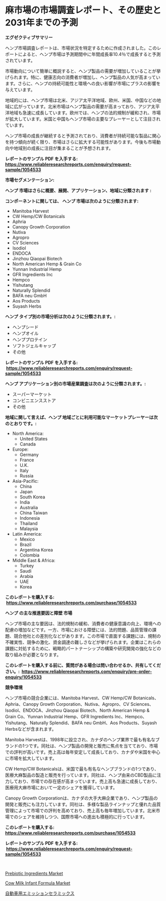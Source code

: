 <p><h1>麻市場の市場調査レポート、その歴史と2031年までの予測</h1></p><p><strong>エグゼクティブサマリー</strong></p>
<p><p>ヘンプ市場調査レポートは、市場状況を特定するために作成されました。このレポートによると、ヘンプ市場は予測期間中に年間成長率10.4％で成長すると予測されています。</p><p>市場動向について簡単に概説すると、ヘンプ製品の需要が増加していることが挙げられます。特に、健康志向の消費者が増加し、ヘンプ製品の人気が高まっています。さらに、ヘンプの持続可能性と環境への良い影響が市場にプラスの影響を与えています。</p><p>地域的には、ヘンプ市場は北米、アジア太平洋地域、欧州、米国、中国などの地域に広がっています。北米市場はヘンプ製品の需要が高まっており、アジア太平洋地域も急速に成長しています。欧州では、ヘンプの法的規制が緩和され、市場が拡大しています。米国と中国もヘンプ市場の主要なプレーヤーとして注目されています。</p><p>ヘンプ市場の成長が継続すると予測されており、消費者が持続可能な製品に関心を持つ傾向が続く限り、市場はさらに拡大する可能性があります。今後も市場動向や地域別の成長に注目が集まることが予想されます。</p></p>
<p><strong>レポートのサンプル PDF を入手する: <a href="https://www.reliableresearchreports.com/enquiry/request-sample/1054533">https://www.reliableresearchreports.com/enquiry/request-sample/1054533</a></strong></p>
<p><strong>市場セグメンテーション:</strong></p>
<p><strong> ヘンプ 市場はさらに概要、展開、アプリケーション、地域に分類されます :</strong></p>
<p><strong>コンポーネントに関しては、 ヘンプ 市場は次のように分類されます: &nbsp;</strong></p>
<p><ul><li>Manitoba Harvest</li><li>CW Hemp/CW Botanicals</li><li>Aphria</li><li>Canopy Growth Corporation</li><li>Nutiva</li><li>Agropro</li><li>CV Sciences</li><li>Isodiol</li><li>ENDOCA</li><li>Jinzhou Qiaopai Biotech</li><li>North American Hemp & Grain Co</li><li>Yunnan Industrial Hemp</li><li>GFR Ingredients Inc</li><li>Hempco</li><li>Yishutang</li><li>Naturally Splendid</li><li>BAFA neu GmbH</li><li>Aos Products</li><li>Suyash Herbs</li></ul></p>
<p><strong> ヘンプ タイプ別の市場分析は次のように分類されます。:</strong></p>
<p><ul><li>ヘンプシード</li><li>ヘンプオイル</li><li>ヘンププロテイン</li><li>ソフトジェルキャップ</li><li>その他</li></ul></p>
<p><strong>レポートのサンプル PDF を入手する: &nbsp;<a href="https://www.reliableresearchreports.com/enquiry/request-sample/1054533">https://www.reliableresearchreports.com/enquiry/request-sample/1054533</a></strong></p>
<p><strong> ヘンプ アプリケーション別の市場産業調査は次のように分類されます。:</strong></p>
<p><ul><li>スーパーマーケット</li><li>コンビニエンスストア</li><li>その他</li></ul></p>
<p><strong>地域に関して言えば、ヘンプ 地域ごとに利用可能なマーケットプレーヤーは次のとおりです。:</strong></p>
<p><ul>
    <li>
        North America:
        <ul>
            <li>United States</li>
            <li>Canada</li>
        </ul>
    </li>
    <li>
        Europe:
        <ul>
            <li>Germany</li>
            <li>France</li>
            <li>U.K.</li>
            <li>Italy</li>
            <li>Russia</li>
        </ul>
    </li>
    <li>
        Asia-Pacific:
        <ul>
            <li>China</li>
            <li>Japan</li>
            <li>South Korea</li>
            <li>India</li>
            <li>Australia</li>
            <li>China Taiwan</li>
            <li>Indonesia</li>
            <li>Thailand</li>
            <li>Malaysia</li>
        </ul>
    </li>
    <li>
        Latin America:
        <ul>
            <li>Mexico</li>
            <li>Brazil</li>
            <li>Argentina Korea</li>
            <li>Colombia</li>
        </ul>
    </li>
    <li>
        Middle East & Africa:
        <ul>
            <li>Turkey</li>
            <li>Saudi</li>
            <li>Arabia</li>
            <li>UAE</li>
            <li>Korea</li>
        </ul>
    </li>
    </ul></p>
<p><strong>このレポートを購入する: &nbsp;<a href="https://www.reliableresearchreports.com/purchase/1054533">https://www.reliableresearchreports.com/purchase/1054533</a></strong></p>
<p><strong>ヘンプ の主な推進要因と障壁 市場</strong></p>
<p><p>ヘンプ市場の主な要因は、法的規制の緩和、消費者の健康意識の向上、環境への配慮の増加などです。一方、市場における障壁には、法的問題、品質管理の課題、競合他社との差別化などがあります。この市場で直面する課題には、規制の不確実性、競争の激化、資金調達の難しさなどが挙げられます。企業はこれらの課題に対処するために、戦略的パートナーシップの構築や研究開発の強化などの取り組みが必要となります。</p></p>
<p><strong>このレポートを購入する前に、質問がある場合は問い合わせるか、共有してください。:&nbsp; <a href="https://www.reliableresearchreports.com/enquiry/pre-order-enquiry/1054533">https://www.reliableresearchreports.com/enquiry/pre-order-enquiry/1054533</a></strong></p>
<p><strong>競争環境</strong></p>
<p><p>ヘンプ市場の競合企業には、Manitoba Harvest、CW Hemp/CW Botanicals、Aphria、Canopy Growth Corporation、Nutiva、Agropro、CV Sciences、Isodiol、ENDOCA、Jinzhou Qiaopai Biotech、North American Hemp & Grain Co、Yunnan Industrial Hemp、GFR Ingredients Inc、Hempco、Yishutang、Naturally Splendid、BAFA neu GmbH、Aos Products、Suyash Herbsなどが含まれます。</p><p>Manitoba Harvestは、1998年に設立され、カナダのヘンプ業界で最も有名なブランドの1つです。同社は、ヘンプ製品の開発と販売に焦点を当てており、市場での評判が高いです。売上高は毎年安定して成長しており、カナダや米国を中心に市場を拡大しています。</p><p>CW Hemp/CW Botanicalsは、米国で最も有名なヘンプブランドの1つであり、医療大麻製品の製造と販売を行っています。同社は、ヘンプ由来のCBD製品に注力しており、市場での存在感が高まっています。売上高も急速に成長しており、医療用大麻市場において一定のシェアを獲得しています。</p><p>Canopy Growth Corporationは、カナダの大手大麻企業であり、ヘンプ製品の開発と販売にも注力しています。同社は、多様な製品ラインナップと優れた品質管理によって市場での評判を高めており、売上高も毎年増加しています。北米市場でのシェアを維持しつつ、国際市場への進出も積極的に行っています。</p></p>
<p><strong>このレポートを購入する: &nbsp; <a href="https://www.reliableresearchreports.com/purchase/1054533">https://www.reliableresearchreports.com/purchase/1054533</a></strong></p>
<p><strong>レポートのサンプル PDF を入手する: &nbsp;<a href="https://www.reliableresearchreports.com/enquiry/request-sample/1054533">https://www.reliableresearchreports.com/enquiry/request-sample/1054533</a></strong><strong></strong></p>
<p>&nbsp;</p>
<p><p><a href="https://github.com/myacatherineblakecaczo9vcsw/Market-Research-Report-List-2/blob/main/prebiotic-ingredients-market.md">Prebiotic Ingredients Market</a></p><p><a href="https://github.com/okotobwrhuteie/Market-Research-Report-List-1/blob/main/cow-milk-infant-formula-market.md">Cow Milk Infant Formula Market</a></p><p><a href="https://github.com/SarahFahey88/Market-Research-Report-List-1/blob/main/815025617296.md">自動車用エミッションセラミックス</a></p></p>